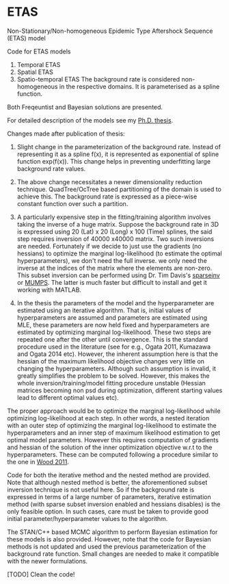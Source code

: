 # ETAS
Non-Stationary/Non-homogeneous Epidemic Type Aftershock Sequence (ETAS) model

Code for ETAS models
1) Temporal ETAS
2) Spatial ETAS 
3) Spatio-temporal ETAS
The background rate is considered non-homogeneous in the respective domains. It is parameterised as a spline function.

Both Freqeuntist and Bayesian solutions are presented. 

For detailed description of the models see my [Ph.D. thesis](https://ngri.res.in/upload/thesis/Sasi%20Kumar%20Reddy_Thesis-2019.pdf).

Changes made after publication of thesis:

1) Slight change in the parameterization of the background rate. Instead of representing it as a spline f(x), it is represented as exponential of spline function exp(f(x)). This change helps in preventing underfitting large background rate values.

2) The above change necessitates a newer dimensionality reduction technique. QuadTree/OcTree based partitioning of the domain is used to achieve this. The background rate is expressed as a piece-wise constant function over such a partition.

3) A particularly expensive step in the fitting/training algorithm involves taking the inverse of a huge matrix. Suppose the background rate in 3D is expressed using 20 (Lat) x 20 (Long) x 100 (Time) splines, the said step requires inversion of 40000 x40000 matrix. Two such inversions are needed. Fortunately if we decide to just use the gradients (no hessians) to optimize the marginal log-likelihood (to estimate the optimal hyperparameters), we don't need the full inverse. we only need the inverse at the indices of the matrix where the elements are non-zero. This subset inversion can be performed using Dr. Tim Davis's [sparseinv](https://github.com/DrTimothyAldenDavis/SuiteSparse/tree/257b2ba2a5b40b893bff203626331b4b9c96d681/MATLAB_Tools/sparseinv) or [MUMPS](http://mumps.enseeiht.fr/doc/userguide_5.4.1.pdf#subsection.3.16). The latter is much faster but difficult to install and get it working with MATLAB.

4) In the thesis the parameters of the model and the hyperparameter are estimated using an iterative algorithm. That is, initial values of hyperparameters are assumed and parameters are estimated using MLE, these parameters are now held fixed and hyperparameters are estimated by optimizing marginal log-likelihood. These two steps are repeated one after the other until convergence. This is the standard procedure used in the literature (see for e.g., Ogata 2011, Kumazawa and Ogata 2014 etc). However, the inherent assumption here is that the hessian of the  maximum likelihood objective changes very little on changing the hyperparameters. Although such assumption is invalid, it greatly simplifies the problem to be solved. However, this makes the whole inversion/training/model fitting procedure unstable (Hessian matrices becoming non psd during optimization, different starting values lead to different optimal values etc). 

The proper approach would be to optimize the marginal log-likelihood while optimizing log-likelihood at each step. In other words, a nested iteration with an outer step of optimizing the marginal log-likelihood to estimate the hyperparameters and an inner step of maximum likelihood estimation to get optimal model parameters. However this requires computation of gradients and hessian of the solution of the inner optimization objective w.r.t to the hyperparameters. These can be computed following a procedure similar to the one in [Wood 2011](https://people.bath.ac.uk/man54/SAMBa/ITTs/ITT2/EDF/REMLWood2009.pdf).

Code for both the iterative method and the nested method are provided. Note that although nested method is better, the aforementioned subset inversion technique is not useful here. So if the background rate is expressed in terms of a large number of parameters, iterative estimation method (with sparse subset inversion enabled and hessians disables) is the only feasible option. In such cases, care must be taken to provide good initial parameter/hyperparameter values to the algorithm.

The STAN/C++ based MCMC algorithm to perform Bayesian estimation for these models is also provided. However, note that the code for Bayesian methods is not updated and used the previous parameterization of the background rate function. Small changes are needed to make it compatible with the newer formulations.

[TODO] Clean the code!
